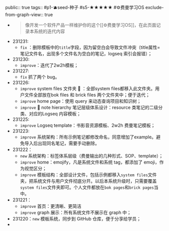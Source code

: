 public:: true
tags:: #p1-🫐seed-种子 #s5-★★★★★ #⚙️费曼学习OS
exclude-from-graph-view:: true

- > 像开发一个软件产品一样维护你的这个[[⚙️费曼学习OS]]，在此页面记录本系统的迭代内容
- 231231:
	- `fix` ：删除模板中的`title`字段，因为留空白会导致文件冲突（title属性=笔记文件名，出现多个文件名为空白的笔记，logseq 索引会报错）；
- 231230:
	- `improve`：迭代了2w2h模板；
- 231227:
	- `fix` 抓了两个 bug。
- 231226:
	- `improve` system files 文件夹 📂 ：全部system files都移入此文件夹。用户文件全部放在bok files 和 brick files 两个文件夹中；便于迭代；
	- `improve` home page：使用 query 来动态查询项目和知识树；
	- `improve` 📂 note hierarchy 笔记层级体系设计：resource 类笔记的二级分类、对应的Logseq 内容模板；
- 231225:
	- `improve` Logseq template：书影音资源模板、2w2h 费曼笔记模板；
- 231223:
	- `improve` 系统架构：所有示例笔记都修改命名，同意增加了example。避免导入后出现同名笔记，需要手动删除。
- 231222：
	- `new` 系统架构：标签体系层级（费曼输出的几种形式、SOP、template）；
	- `improve` home：emojify，凡是系统文件和系统 tag，都添加了 emoji，作为视觉区分；
	- `improve` 模板结构：全部设计文件，包括示例都移入`system files`文件夹，把系统文件与用户文件彻底分开。以后本系统升级时，只需要覆盖`system files`文件夹即可。个人文件都放在`bok pages`和`brick pages`当中。
- 231221：
	- `improve` 首页：更清晰、更简洁
	- `improve` graph 展示：所有系统文件不展示在 graph 中；
- 231220：`new` 模板系统，同步到 GitHub 仓库，便于分享给学员；
-
